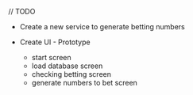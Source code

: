 // TODO

- Create a new service to generate betting numbers

- Create UI - Prototype
	- start screen 
	- load database screen
	- checking betting screen
	- generate numbers to bet screen 
	
